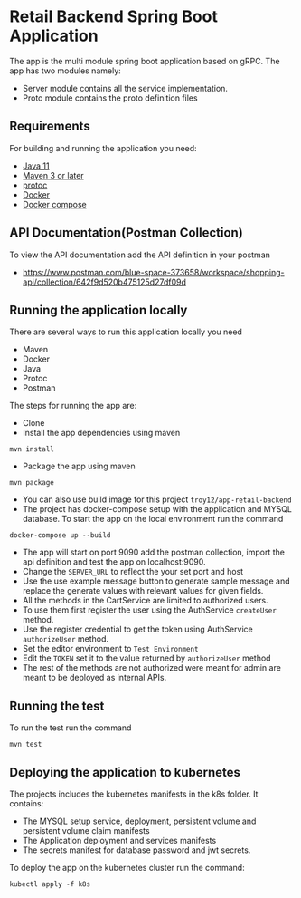 # Retail Backend Spring Boot Application

The app  is the multi module spring boot application based on gRPC.
The app has two modules namely:
- Server module contains all the service implementation.
- Proto module contains the proto definition files

## Requirements

For building and running the application you need:

- [Java 11](https://www.oracle.com/java/technologies/javase/11all-relnotes.html)
- [Maven 3 or later](https://maven.apache.org)
- [protoc](http://google.github.io/proto-lens/installing-protoc.html)
- [Docker](https://www.docker.com/)
- [Docker compose](https://docs.docker.com/compose/)

## API Documentation(Postman Collection)
To view the API documentation add the API definition in your postman
- https://www.postman.com/blue-space-373658/workspace/shopping-api/collection/642f9d520b475125d27df09d

## Running the application locally
There are several ways to run this application locally you need
- Maven
- Docker
- Java
- Protoc
- Postman

The steps for running the app are:
- Clone
- Install the app dependencies using maven
```shell
mvn install
```
- Package the app using maven
```shell
mvn package
```
- You can also use build  image for this project ``troy12/app-retail-backend``
- The project has docker-compose setup with the application and MYSQL database.
  To start the app on the local environment run the command
```shell
docker-compose up --build
```
- The app will start on port 9090 add the postman collection, import the api definition and
test the app on localhost:9090.
- Change the ``SERVER_URL`` to reflect the your set port and host
- Use the use example message button to generate sample message and replace the generate values
 with relevant values for given fields.
- All the methods in the CartService are limited to authorized users.
- To use them first register the user using the AuthService ``createUser`` method.
- Use the register credential to get the token using AuthService ``authorizeUser`` method.
- Set the editor environment to ``Test Environment``
- Edit the ``TOKEN`` set it to the value returned by ``authorizeUser`` method
- The rest of the methods are not authorized  were meant for admin are meant to be deployed as internal APIs.

## Running the test
To run the test run the command
```shell
mvn test
```


## Deploying the application to kubernetes

The projects includes the kubernetes manifests in the k8s folder.
It contains:
- The MYSQL setup service, deployment, persistent volume and persistent volume claim manifests
- The Application deployment and services manifests
- The secrets manifest for database password and jwt secrets.

To deploy the app on the kubernetes cluster run the command:
```shell
kubectl apply -f k8s
```




